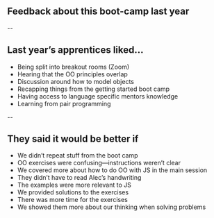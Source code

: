 ## Feedback about this boot-camp last year

--

## Last year’s apprentices liked…

+ Being split into breakout rooms (Zoom)
+ Hearing that the OO principles overlap
+ Discussion around how to model objects
+ Recapping things from the getting started boot camp
+ Having access to language specific mentors knowledge
+ Learning from pair programming

--

## They said it would be better if

+ We didn’t repeat stuff from the boot camp
+ OO exercises were confusing—instructions weren’t clear
+ We covered more about how to do OO with JS in the main session
+ They didn’t have to read Alec’s handwriting
+ The examples were more relevant to JS
+ We provided solutions to the exercises
+ There was more time for the exercises
+ We showed them more about our thinking when solving problems
